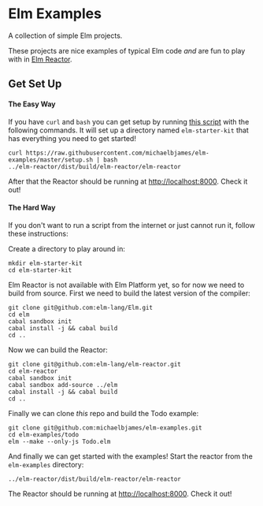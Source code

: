 # Elm Examples

A collection of simple Elm projects.

These projects are nice examples of typical Elm code *and*
are fun to play with in [Elm Reactor][reactor].

[reactor]: https://github.com/elm-lang/elm-reactor

## Get Set Up

#### The Easy Way

If you have `curl` and  `bash` you can get setup by running [this script][setup]
with the following commands. It will set up a directory named `elm-starter-kit`
that has everything you need to get started!

[setup]: https://github.com/michaelbjames/elm-examples/blob/master/setup.sh

```shell
curl https://raw.githubusercontent.com/michaelbjames/elm-examples/master/setup.sh | bash
../elm-reactor/dist/build/elm-reactor/elm-reactor
```

After that the Reactor should be running at [http://localhost:8000](http://localhost:8000).
Check it out!

#### The Hard Way

If you don't want to run a script from the internet or just cannot run it,
follow these instructions:

Create a directory to play around in:

```shell
mkdir elm-starter-kit
cd elm-starter-kit
```

Elm Reactor is not available with Elm Platform yet, so for now we need
to build from source. First we need to build the latest version of the
compiler:

```shell
git clone git@github.com:elm-lang/Elm.git
cd elm
cabal sandbox init
cabal install -j && cabal build
cd ..
```

Now we can build the Reactor:

```shell
git clone git@github.com:elm-lang/elm-reactor.git
cd elm-reactor
cabal sandbox init
cabal sandbox add-source ../elm
cabal install -j && cabal build
cd ..
```

Finally we can clone *this* repo and build the Todo example:

```shell
git clone git@github.com:michaelbjames/elm-examples.git
cd elm-examples/todo
elm --make --only-js Todo.elm
```

And finally we can get started with the examples! Start the reactor
from the `elm-examples` directory:

```shell
../elm-reactor/dist/build/elm-reactor/elm-reactor
```

The Reactor should be running at [http://localhost:8000](http://localhost:8000).
Check it out!
